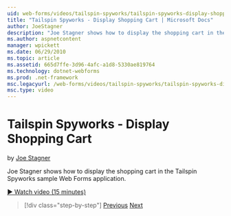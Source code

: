 ```yaml
---
uid: web-forms/videos/tailspin-spyworks/tailspin-spyworks-display-shopping-cart
title: "Tailspin Spyworks - Display Shopping Cart | Microsoft Docs"
author: JoeStagner
description: "Joe Stagner shows how to display the shopping cart in the Tailspin Spyworks sample Web Forms application."
ms.author: aspnetcontent
manager: wpickett
ms.date: 06/29/2010
ms.topic: article
ms.assetid: 665d7ffe-3d96-4afc-a1d8-5330ae819764
ms.technology: dotnet-webforms
ms.prod: .net-framework
msc.legacyurl: /web-forms/videos/tailspin-spyworks/tailspin-spyworks-display-shopping-cart
msc.type: video
---
```

Tailspin Spyworks - Display Shopping Cart
====================
by [Joe Stagner](https://github.com/JoeStagner)

Joe Stagner shows how to display the shopping cart in the Tailspin Spyworks sample Web Forms application.

[&#9654; Watch video (15 minutes)](https://channel9.msdn.com/Blogs/ASP-NET-Site-Videos/tailspin-spyworks-display-shopping-cart)

> [!div class="step-by-step"]
> [Previous](tailspin-spyworks-adding-items-to-the-shopping-cart.md)
> [Next](tailspin-spyworks-update-the-shopping-cart.md)
